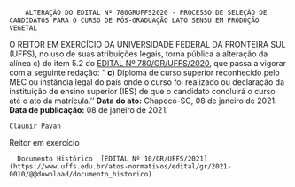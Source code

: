         ALTERAÇÃO DO EDITAL Nº 780GRUFFS2020 - PROCESSO DE SELEÇÃO DE CANDIDATOS PARA O CURSO DE PÓS-GRADUAÇÃO LATO SENSU EM PRODUÇÃO VEGETAL  

 O REITOR EM EXERCÍCIO DA UNIVERSIDADE FEDERAL DA FRONTEIRA SUL (UFFS), no uso de suas atribuições legais, torna pública a alteração da alínea c) do item 5.2 do [EDITAL Nº 780/GR/UFFS/2020](https://www.uffs.edu.br/atos-normativos/edital/gr/2020-0780), que passa a vigorar com a seguinte redação: “ **c)** Diploma de curso superior reconhecido pelo MEC ou instância legal do país onde o curso foi realizado ou declaração da instituição de ensino superior (IES) de que o candidato concluirá o curso até o ato da matrícula.’’      **Data do ato:** Chapecó-SC, 08 de janeiro de 2021.   
 **Data de publicação:**  08 de janeiro de 2021. 

    Claunir Pavan   
 Reitor em exercício 

      Documento Histórico  [EDITAL Nº 10/GR/UFFS/2021](https://www.uffs.edu.br/atos-normativos/edital/gr/2021-0010/@@download/documento_historico)     
      